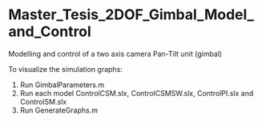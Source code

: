 # Master_Tesis_2DOF_Gimbal_Model_and_Control
Modelling and control of a two axis camera Pan-Tilt unit (gimbal)

To visualize the simulation graphs:

1. Run GimbalParameters.m
2. Run each model ControlCSM.slx, ControlCSMSW.slx, ControlPI.slx and ControlSM.slx
3. Run GenerateGraphs.m
